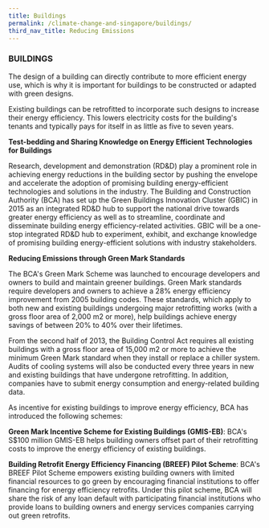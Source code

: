 ```yaml
---
title: Buildings
permalink: /climate-change-and-singapore/buildings/
third_nav_title: Reducing Emissions
---
```


### BUILDINGS
The design of a building can directly contribute to more efficient energy use, which is why it is important for buildings to be constructed or adapted with green designs.

Existing buildings can be retrofitted to incorporate such designs to increase their energy efficiency. This lowers electricity costs for the building's tenants and typically pays for itself in as little as five to seven years.

**Test-bedding and Sharing Knowledge on Energy Efficient Technologies for Buildings**

Research, development and demonstration (RD&D) play a prominent role in achieving energy reductions in the building sector by pushing the envelope and accelerate the adoption of promising building energy-efficient technologies and solutions in the industry. The Building and Construction Authority (BCA) has set up the Green Buildings Innovation Cluster (GBIC) in 2015 as an integrated RD&D hub to support the national drive towards greater energy efficiency as well as to streamline, coordinate and disseminate building energy efficiency-related activities. GBIC will be a one-stop integrated RD&D hub to experiment, exhibit, and exchange knowledge of promising building energy-efficient solutions with industry stakeholders.

**Reducing Emissions through Green Mark Standards**

The BCA's Green Mark Scheme was launched to encourage developers and owners to build and maintain greener buildings. Green Mark standards require developers and owners to achieve a 28% energy efficiency improvement from 2005 building codes. These standards, which apply to both new and existing buildings undergoing major retrofitting works (with a gross floor area of 2,000 m2 or more), help buildings achieve energy savings of between 20% to 40% over their lifetimes.

From the second half of 2013, the Building Control Act requires all existing buildings with a gross floor area of 15,000 m2 or more to achieve the minimum Green Mark standard when they install or replace a chiller system. Audits of cooling systems will also be conducted every three years in new and existing buildings that have undergone retrofitting. In addition, companies have to submit energy consumption and energy-related building data.

As incentive for existing buildings to improve energy efficiency, BCA has introduced the following schemes:

**Green Mark Incentive Scheme for Existing Buildings (GMIS-EB)**: BCA's S$100 million GMIS-EB helps building owners offset part of their retrofitting costs to improve the energy efficiency of existing buildings.

**Building Retrofit Energy Efficiency Financing (BREEF) Pilot Scheme**: BCA's BREEF Pilot Scheme empowers existing building owners with limited financial resources to go green by encouraging financial institutions to offer financing for energy efficiency retrofits. Under this pilot scheme, BCA will share the risk of any loan default with participating financial institutions who provide loans to building owners and energy services companies carrying out green retrofits.